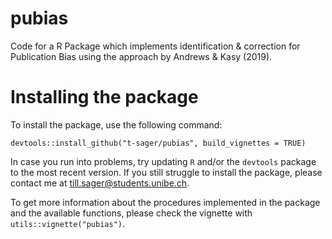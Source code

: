 # pubias
Code for a R Package which implements identification &amp; correction for Publication Bias using the approach by Andrews &amp; Kasy (2019).


# Installing the package

To install the package, use the following command:

`devtools::install_github("t-sager/pubias", build_vignettes = TRUE)`

In case you run into problems, try updating `R` and/or the `devtools` package to the most recent version. 
If you still struggle to install the package, please contact me at till.sager@students.unibe.ch.

To get more information about the procedures implemented in the package and 
the available functions, please check the vignette with `utils::vignette("pubias")`.
